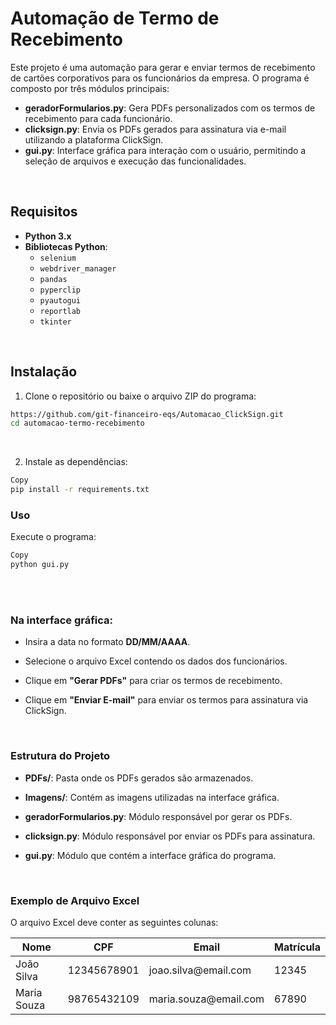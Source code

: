 # Automação de Termo de Recebimento

Este projeto é uma automação para gerar e enviar termos de recebimento de cartões corporativos para os funcionários da empresa. O programa é composto por três módulos principais:

- **geradorFormularios.py**: Gera PDFs personalizados com os termos de recebimento para cada funcionário.
- **clicksign.py**: Envia os PDFs gerados para assinatura via e-mail utilizando a plataforma ClickSign.
- **gui.py**: Interface gráfica para interação com o usuário, permitindo a seleção de arquivos e execução das funcionalidades.
<br/>

## Requisitos

- **Python 3.x**
- **Bibliotecas Python**:
  - `selenium`
  - `webdriver_manager`
  - `pandas`
  - `pyperclip`
  - `pyautogui`
  - `reportlab`
  - `tkinter`
<br/>

## Instalação

1. Clone o repositório ou baixe o arquivo ZIP do programa:
 ```bash
 https://github.com/git-financeiro-eqs/Automacao_ClickSign.git
 cd automacao-termo-recebimento
```
<br/>

2. Instale as dependências:

```bash
Copy
pip install -r requirements.txt
```

### Uso
Execute o programa:

```bash
Copy
python gui.py
```
<br/>
<br/>

### Na interface gráfica:

- Insira a data no formato **DD/MM/AAAA**.

- Selecione o arquivo Excel contendo os dados dos funcionários.

- Clique em **"Gerar PDFs"** para criar os termos de recebimento.

- Clique em **"Enviar E-mail"** para enviar os termos para assinatura via ClickSign.
<br/>

### Estrutura do Projeto
- **PDFs/**: Pasta onde os PDFs gerados são armazenados.

- **Imagens/**: Contém as imagens utilizadas na interface gráfica.

- **geradorFormularios.py**: Módulo responsável por gerar os PDFs.

- **clicksign.py**: Módulo responsável por enviar os PDFs para assinatura.

- **gui.py**: Módulo que contém a interface gráfica do programa.
<br/>

### Exemplo de Arquivo Excel
O arquivo Excel deve conter as seguintes colunas:

<table> <thead> <tr> <th>Nome</th> <th>CPF</th> <th>Email</th> <th>Matrícula</th> </tr> </thead> <tbody> <tr> <td>João Silva</td> <td>12345678901</td> <td>joao.silva@email.com</td> <td>12345</td> </tr> <tr> <td>Maria Souza</td> <td>98765432109</td> <td>maria.souza@email.com</td> <td>67890</td> </tr> </tbody> </table> 
